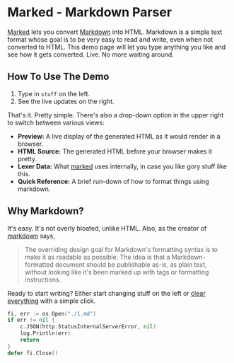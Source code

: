 Marked - Markdown Parser
========================

[Marked] lets you convert [Markdown] into HTML.  Markdown is a simple text format whose goal is to be very easy to read and write, even when not converted to HTML.  This demo page will let you type anything you like and see how it gets converted.  Live.  No more waiting around.

How To Use The Demo
-------------------

1. Type in `stuff` on the left.
2. See the live updates on the right.

That's it.  Pretty simple.  There's also a drop-down option in the upper right to switch between various views:

- **Preview:**  A live display of the generated HTML as it would render in a browser.
- **HTML Source:**  The generated HTML before your browser makes it pretty.
- **Lexer Data:**  What [marked] uses internally, in case you like gory stuff like this.
- **Quick Reference:**  A brief run-down of how to format things using markdown.

Why Markdown?
-------------

It's easy.  It's not overly bloated, unlike HTML.  Also, as the creator of [markdown] says,

> The overriding design goal for Markdown's
> formatting syntax is to make it as readable
> as possible. The idea is that a
> Markdown-formatted document should be
> publishable as-is, as plain text, without
> looking like it's been marked up with tags
> or formatting instructions.

Ready to start writing?  Either start changing stuff on the left or
[clear everything](/demo/?text=) with a simple click.

[Marked]: https://github.com/markedjs/marked/
[Markdown]: http://daringfireball.net/projects/markdown/

```GO
fi, err := os.Open("./1.md")
if err != nil {
    c.JSON(http.StatusInternalServerError, nil)
    log.Println(err)
    return
}
defer fi.Close() 
```
